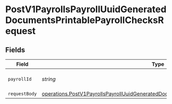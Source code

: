 # PostV1PayrollsPayrollUuidGeneratedDocumentsPrintablePayrollChecksRequest


## Fields

| Field                                                                                                                                                                                                     | Type                                                                                                                                                                                                      | Required                                                                                                                                                                                                  | Description                                                                                                                                                                                               |
| --------------------------------------------------------------------------------------------------------------------------------------------------------------------------------------------------------- | --------------------------------------------------------------------------------------------------------------------------------------------------------------------------------------------------------- | --------------------------------------------------------------------------------------------------------------------------------------------------------------------------------------------------------- | --------------------------------------------------------------------------------------------------------------------------------------------------------------------------------------------------------- |
| `payrollId`                                                                                                                                                                                               | *string*                                                                                                                                                                                                  | :heavy_check_mark:                                                                                                                                                                                        | The UUID of the payroll                                                                                                                                                                                   |
| `requestBody`                                                                                                                                                                                             | [operations.PostV1PayrollsPayrollUuidGeneratedDocumentsPrintablePayrollChecksRequestBody](../../../sdk/models/operations/postv1payrollspayrolluuidgenerateddocumentsprintablepayrollchecksrequestbody.md) | :heavy_minus_sign:                                                                                                                                                                                        | N/A                                                                                                                                                                                                       |